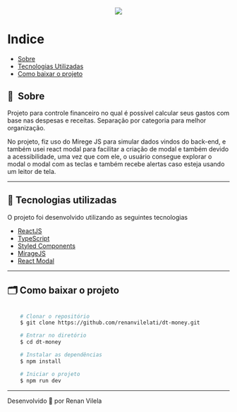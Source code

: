 <h1 align="center">
    <img src="https://ik.imagekit.io/dzojbyqyz/Repo_Images/dtmoney.gif?updatedAt=1682299745408">
</h1>

# Indice

- [Sobre](#-sobre)
- [Tecnologias Utilizadas](#-tecnologias-utilizadas)
- [Como baixar o projeto](#-como-baixar-o-projeto)

## 🔖&nbsp; Sobre

Projeto para controle financeiro no qual é possível calcular seus gastos com base nas despesas e receitas. Separação por categoria para melhor organização. 

No projeto, fiz uso do Mirege JS para simular dados vindos do back-end, e também usei react modal para facilitar a criação de modal e também devido a acessibilidade, uma vez que com ele, o usuário consegue explorar o modal o modal com as teclas e também recebe alertas caso esteja usando um leitor de tela.

---

## 🚀 Tecnologias utilizadas

O projeto foi desenvolvido utilizando as seguintes tecnologias

- [ReactJS](https://reactjs.org)
- [TypeScript](https://www.typescriptlang.org/)
- [Styled Components](https://styled-components.com/)
- [MirageJS](https://miragejs.com/)
- [React Modal](https://reactcommunity.org/react-modal/)

---

## 🗂 Como baixar o projeto

```bash

    # Clonar o repositório
    $ git clone https://github.com/renanvilelati/dt-money.git

    # Entrar no diretório
    $ cd dt-money

    # Instalar as dependências
    $ npm install

    # Iniciar o projeto
    $ npm run dev
```

---

Desenvolvido 🐻 por Renan Vilela